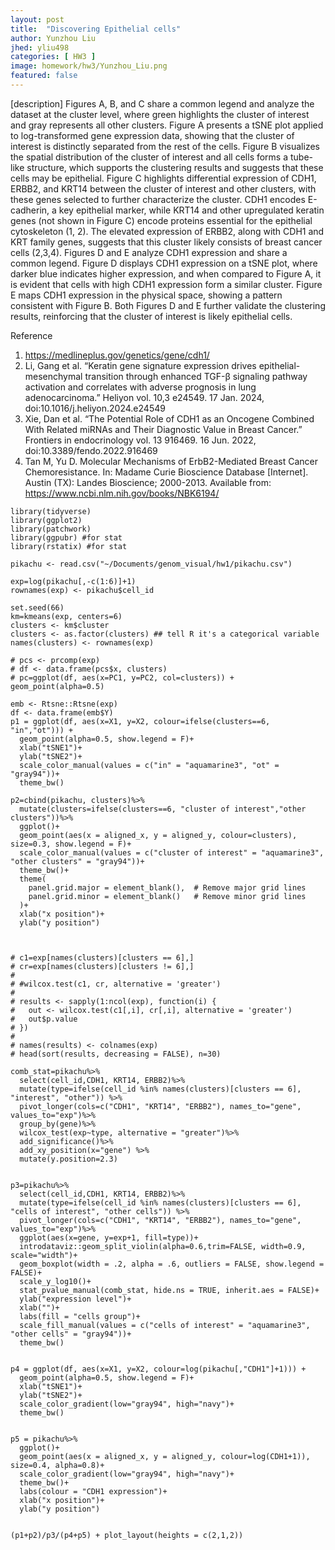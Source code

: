 ```yaml
---
layout: post
title:  "Discovering Epithelial cells"
author: Yunzhou Liu
jhed: yliu498
categories: [ HW3 ]
image: homework/hw3/Yunzhou_Liu.png
featured: false
---
```


[description]
Figures A, B, and C share a common legend and analyze the dataset at the cluster level, where green highlights the cluster of interest and gray represents all other clusters. Figure A presents a tSNE plot applied to log-transformed gene expression data, showing that the cluster of interest is distinctly separated from the rest of the cells. Figure B visualizes the spatial distribution of the cluster of interest and all cells forms a tube-like structure, which supports the clustering results and suggests that these cells may be epithelial. Figure C highlights differential expression of CDH1, ERBB2, and KRT14 between the cluster of interest and other clusters, with these genes selected to further characterize the cluster. CDH1 encodes E-cadherin, a key epithelial marker, while KRT14 and other upregulated keratin genes (not shown in Figure C) encode proteins essential for the epithelial cytoskeleton (1, 2). The elevated expression of ERBB2, along with CDH1 and KRT family genes, suggests that this cluster likely consists of breast cancer cells (2,3,4). Figures D and E analyze CDH1 expression and share a common legend. Figure D displays CDH1 expression on a tSNE plot, where darker blue indicates higher expression, and when compared to Figure A, it is evident that cells with high CDH1 expression form a similar cluster. Figure E maps CDH1 expression in the physical space, showing a pattern consistent with Figure B. Both Figures D and E further validate the clustering results, reinforcing that the cluster of interest is likely epithelial cells.

Reference
1. https://medlineplus.gov/genetics/gene/cdh1/
2. Li, Gang et al. “Keratin gene signature expression drives epithelial-mesenchymal transition through enhanced TGF-β signaling pathway activation and correlates with adverse prognosis in lung adenocarcinoma.” Heliyon vol. 10,3 e24549. 17 Jan. 2024, doi:10.1016/j.heliyon.2024.e24549
3. Xie, Dan et al. “The Potential Role of CDH1 as an Oncogene Combined With Related miRNAs and Their Diagnostic Value in Breast Cancer.” Frontiers in endocrinology vol. 13 916469. 16 Jun. 2022, doi:10.3389/fendo.2022.916469
4. Tan M, Yu D. Molecular Mechanisms of ErbB2-Mediated Breast Cancer Chemoresistance. In: Madame Curie Bioscience Database [Internet]. Austin (TX): Landes Bioscience; 2000-2013. Available from: https://www.ncbi.nlm.nih.gov/books/NBK6194/


```{r}
library(tidyverse)
library(ggplot2)
library(patchwork)
library(ggpubr) #for stat
library(rstatix) #for stat

pikachu <- read.csv("~/Documents/genom_visual/hw1/pikachu.csv")

exp=log(pikachu[,-c(1:6)]+1)
rownames(exp) <- pikachu$cell_id

set.seed(66)
km=kmeans(exp, centers=6)
clusters <- km$cluster
clusters <- as.factor(clusters) ## tell R it's a categorical variable
names(clusters) <- rownames(exp)

# pcs <- prcomp(exp)
# df <- data.frame(pcs$x, clusters)
# pc=ggplot(df, aes(x=PC1, y=PC2, col=clusters)) + geom_point(alpha=0.5)

emb <- Rtsne::Rtsne(exp)
df <- data.frame(emb$Y)
p1 = ggplot(df, aes(x=X1, y=X2, colour=ifelse(clusters==6, "in","ot"))) + 
  geom_point(alpha=0.5, show.legend = F)+  
  xlab("tSNE1")+
  ylab("tSNE2")+
  scale_color_manual(values = c("in" = "aquamarine3", "ot" = "gray94"))+
  theme_bw()

p2=cbind(pikachu, clusters)%>%
  mutate(clusters=ifelse(clusters==6, "cluster of interest","other clusters"))%>%
  ggplot()+
  geom_point(aes(x = aligned_x, y = aligned_y, colour=clusters), size=0.3, show.legend = F)+
  scale_color_manual(values = c("cluster of interest" = "aquamarine3", "other clusters" = "gray94"))+
  theme_bw()+
  theme(
    panel.grid.major = element_blank(),  # Remove major grid lines
    panel.grid.minor = element_blank()   # Remove minor grid lines
  )+
  xlab("x position")+
  ylab("y position")
  


# c1=exp[names(clusters)[clusters == 6],]
# cr=exp[names(clusters)[clusters != 6],]
# 
# #wilcox.test(c1, cr, alternative = 'greater')
# 
# results <- sapply(1:ncol(exp), function(i) {
#   out <- wilcox.test(c1[,i], cr[,i], alternative = 'greater')
#   out$p.value
# })
# 
# names(results) <- colnames(exp)
# head(sort(results, decreasing = FALSE), n=30) 

comb_stat=pikachu%>%
  select(cell_id,CDH1, KRT14, ERBB2)%>%
  mutate(type=ifelse(cell_id %in% names(clusters)[clusters == 6], "interest", "other")) %>%
  pivot_longer(cols=c("CDH1", "KRT14", "ERBB2"), names_to="gene", values_to="exp")%>%
  group_by(gene)%>%
  wilcox_test(exp~type, alternative = "greater")%>%
  add_significance()%>%
  add_xy_position(x="gene") %>%
  mutate(y.position=2.3)


p3=pikachu%>%
  select(cell_id,CDH1, KRT14, ERBB2)%>%
  mutate(type=ifelse(cell_id %in% names(clusters)[clusters == 6], "cells of interest", "other cells")) %>%
  pivot_longer(cols=c("CDH1", "KRT14", "ERBB2"), names_to="gene", values_to="exp")%>%
  ggplot(aes(x=gene, y=exp+1, fill=type))+
  introdataviz::geom_split_violin(alpha=0.6,trim=FALSE, width=0.9, scale="width")+
  geom_boxplot(width = .2, alpha = .6, outliers = FALSE, show.legend = FALSE)+
  scale_y_log10()+
  stat_pvalue_manual(comb_stat, hide.ns = TRUE, inherit.aes = FALSE)+
  ylab("expression level")+
  xlab("")+
  labs(fill = "cells group")+
  scale_fill_manual(values = c("cells of interest" = "aquamarine3", "other cells" = "gray94"))+
  theme_bw()
  

p4 = ggplot(df, aes(x=X1, y=X2, colour=log(pikachu[,"CDH1"]+1))) + 
  geom_point(alpha=0.5, show.legend = F)+  
  xlab("tSNE1")+
  ylab("tSNE2")+
  scale_color_gradient(low="gray94", high="navy")+
  theme_bw()


p5 = pikachu%>%
  ggplot()+
  geom_point(aes(x = aligned_x, y = aligned_y, colour=log(CDH1+1)), size=0.4, alpha=0.8)+
  scale_color_gradient(low="gray94", high="navy")+
  theme_bw()+
  labs(colour = "CDH1 expression")+
  xlab("x position")+
  ylab("y position")


(p1+p2)/p3/(p4+p5) + plot_layout(heights = c(2,1,2))

```


